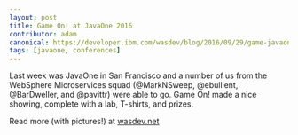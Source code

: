 ```yaml
---
layout: post
title: Game On! at JavaOne 2016
contributor: adam
canonical: https://developer.ibm.com/wasdev/blog/2016/09/29/game-javaone-2016/
tags: [javaone, conferences]
---
```

Last week was JavaOne in San Francisco and a number of us from the WebSphere Microservices squad (@MarkNSweep, @ebullient, @BarDweller, and @pavittr) were able to go. Game On! made a nice showing, complete with a lab, T-shirts, and prizes.

Read more (with pictures!) at  [wasdev.net](https://developer.ibm.com/wasdev/blog/2016/09/29/game-javaone-2016/)

